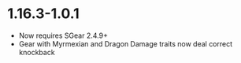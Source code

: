 1.16.3-1.0.1
============
* Now requires SGear 2.4.9+
* Gear with Myrmexian and Dragon Damage traits now deal correct knockback
